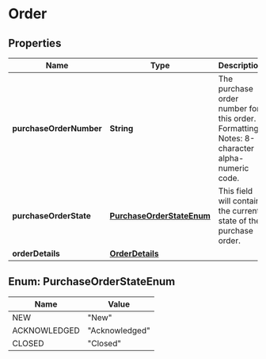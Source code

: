 # Order

## Properties
Name | Type | Description | Notes
------------ | ------------- | ------------- | -------------
**purchaseOrderNumber** | **String** | The purchase order number for this order. Formatting Notes: 8-character alpha-numeric code. | 
**purchaseOrderState** | [**PurchaseOrderStateEnum**](#PurchaseOrderStateEnum) | This field will contain the current state of the purchase order. | 
**orderDetails** | [**OrderDetails**](OrderDetails.md) |  |  [optional]

<a name="PurchaseOrderStateEnum"></a>
## Enum: PurchaseOrderStateEnum
Name | Value
---- | -----
NEW | &quot;New&quot;
ACKNOWLEDGED | &quot;Acknowledged&quot;
CLOSED | &quot;Closed&quot;
